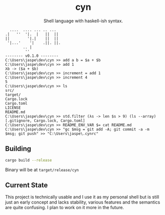 <center>
<h1>cyn</h1>
Shell language with haskell-ish syntax.
</center>

```
  ....  .... ... .. ...
.|   ''  '|.  |   ||  ||
||        '|.|    ||  ||
 '|...'    '|    .||. ||.
        .. |
         ''
-------- v0.1.0 --------
C:\Users\jaspe\dev\cyn >> add a b = $a + $b
C:\Users\jaspe\dev\cyn >> add 1
λb -> ($a + $b)
C:\Users\jaspe\dev\cyn >> increment = add 1
C:\Users\jaspe\dev\cyn >> increment 4
5
C:\Users\jaspe\dev\cyn >> ls
src/
target/
Cargo.lock
Cargo.toml
LICENSE
README.md
C:\Users\jaspe\dev\cyn >> std.filter (λs -> len $s > 9) (ls --array)
[.gitignore, Cargo.lock, Cargo.toml]
C:\Users\jaspe\dev\cyn >> README_ENV_VAR $= cat README.md
C:\Users\jaspe\dev\cyn >> "gc $msg = git add -A; git commit -a -m $msg; git push" >> "C:\Users\jaspe\.cynrc"
```

## Building
```sh
cargo build --release
```
Binary will be at `target/release/cyn`

## Current State

This project is technically usable and I use it as my personal shell but is still just an early concept and lacks stability, various features and the semantics are quite confusing. I plan to work on it more in the future.
